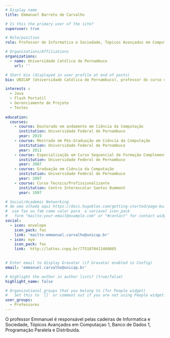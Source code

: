 ```yaml
---
# Display name
title: Emmanuel Barreto de Carvalho

# Is this the primary user of the site?
superuser: true

# Role/position
role: Professor de Informatica e Sociedade, Tópicos Avançados em Computaçao 1, Banco de Dados 1, Programação Paralela e Distribuida.

# Organizations/Affiliations
organizations:
  - name: Universidade Católica de Pernambuco
    url: ''

# Short bio (displayed in user profile at end of posts)
bio: UNICAP (Universidade Católica de Pernambuco), professor do curso de Ciência da Computação; ETE-Ginásio Pernambucano, professor do ensino técnico; CIn-UFPE, aluno do programa de Doutorado em Ciência da Computação desde 2019.1 até o presente; Mestrado em Ciência da Computação pelo CIn-UFPE, concluído em 2011.2; Especializado em Engenharia de Software e Testes no Curso de Extensão UFPE-CIn (2007); Graduado em Sistemas de Informação com ênfase em Engenharia de Software pela Faculdade Integrada do Recife, FIR (2007); Técnico em Contabilidade pelo Centro Interescolar Santos Dummont (1997). Professor (Pós-graduação, Graduação e Técnico); Pesquisador (CAPES); Pesquisador do IEI - Instituto Educação Para Inovação; Fez parte do corpo editorial e científico da revista S.Informe.

interests :
  - Java
  - Flash Portatil
  - Gerenciamente de Projeto
  - Testes
  
education:
  courses:
    - course: Doutorado em andamento em Ciência da Computação
      institution: Universidade Federal de Pernambuco
      year: 2019
    - course: Mestrado em Pós-Graduação em Ciência da Computação
      institution: Universidade Federal de Pernambuco
      year: 2011
    - course: Especialização em Curso Sequencial de Formação Complementar em Teste
      institution: Universidade Federal de Pernambuco
      year: 2007
    - course: Graduação em Ciência da Computação
      institution: Universidade Federal de Pernambuco
      year: 2007
    - course: Curso Tecnico/Profissionalizante
      institution: Centro Interescolar Santos Dummont
      year: 1997

# Social/Academic Networking
# de uma olhada aqui https://docs.hugoblox.com/getting-started/page-builder/#icons
#  use fas ou fab como valor para  a variavel icon_pack
#   form "mailto:your-email@example.com" or "#contact" for contact widget.
social:
  - icon: envelope
    icon_pack: fas
    link: 'mailto:emmanuel.carvalho@unicap.br'
  - icon: eye
    icon_pack: fas
    link:  http://lattes.cnpq.br/7751870411460085
    

# Enter email to display Gravatar (if Gravatar enabled in Config)
email: 'emmanuel.carvalho@unicap.br'

# Highlight the author in author lists? (true/false)
highlight_name: false

# Organizational groups that you belong to (for People widget)
#   Set this to `[]` or comment out if you are not using People widget.
user_groups:
  - Professores
---
```


O professor Emmanuel é responsável pelas cadeiras de Informatica e Sociedade, Tópicos Avançados em Computaçao 1, Banco de Dados 1, Programação Paralela e Distribuida.

